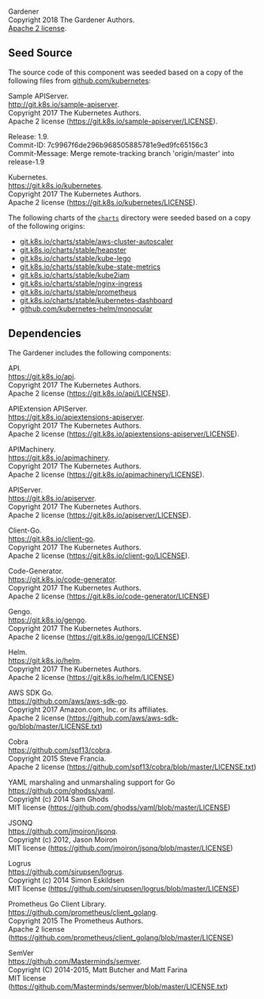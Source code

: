 Gardener  
Copyright 2018 The Gardener Authors.  
[Apache 2 license](./LICENSE.md ).

## Seed Source

The source code of this component was seeded based on a copy of the following files from [github.com/kubernetes](github.com/kubernetes):

Sample APIServer.  
http://git.k8s.io/sample-apiserver.  
Copyright 2017 The Kubernetes Authors.  
Apache 2 license (https://git.k8s.io/sample-apiserver/LICENSE).  

Release: 1.9.  
Commit-ID: 7c9967f6de296b968505885781e9ed9fc65156c3  
Commit-Message: Merge remote-tracking branch 'origin/master' into release-1.9  

Kubernetes.  
https://git.k8s.io/kubernetes.  
Copyright 2017 The Kubernetes Authors.  
Apache 2 license (https://git.k8s.io/kubernetes/LICENSE).  

The following charts of the [`charts`](charts) directory were seeded based on a copy of the following origins:

* [git.k8s.io/charts/stable/aws-cluster-autoscaler](https://git.k8s.io/charts/stable/aws-cluster-autoscaler)
* [git.k8s.io/charts/stable/heapster](https://git.k8s.io/charts/stable/heapster)
* [git.k8s.io/charts/stable/kube-lego](https://git.k8s.io/charts/stable/kube-lego)
* [git.k8s.io/charts/stable/kube-state-metrics](https://git.k8s.io/charts/stable/kube-state-metrics)
* [git.k8s.io/charts/stable/kube2iam](https://git.k8s.io/charts/stable/kube2iam)
* [git.k8s.io/charts/stable/nginx-ingress](https://git.k8s.io/charts/stable/nginx-ingress)
* [git.k8s.io/charts/stable/prometheus](https://git.k8s.io/charts/stable/prometheus)
* [git.k8s.io/charts/stable/kubernetes-dashboard](https://git.k8s.io/charts/stable/kubernetes-dashboard)
* [github.com/kubernetes-helm/monocular](https://github.com/kubernetes-helm/monocular/tree/master/deployment)


## Dependencies

The Gardener includes the following components:

API.  
https://git.k8s.io/api.  
Copyright 2017 The Kubernetes Authors.  
Apache 2 license (https://git.k8s.io/api/LICENSE).  

APIExtension APIServer.  
https://git.k8s.io/apiextensions-apiserver.  
Copyright 2017 The Kubernetes Authors.  
Apache 2 license (https://git.k8s.io/apiextensions-apiserver/LICENSE).  

APIMachinery.  
https://git.k8s.io/apimachinery.  
Copyright 2017 The Kubernetes Authors.  
Apache 2 license (https://git.k8s.io/apimachinery/LICENSE).  

APIServer.  
https://git.k8s.io/apiserver.  
Copyright 2017 The Kubernetes Authors.  
Apache 2 license (https://git.k8s.io/apiserver/LICENSE).  

Client-Go.  
https://git.k8s.io/client-go.  
Copyright 2017 The Kubernetes Authors.  
Apache 2 license (https://git.k8s.io/client-go/LICENSE).  

Code-Generator.  
https://git.k8s.io/code-generator.  
Copyright 2017 The Kubernetes Authors.  
Apache 2 license (https://git.k8s.io/code-generator/LICENSE)  

Gengo.  
https://git.k8s.io/gengo.  
Copyright 2017 The Kubernetes Authors.  
Apache 2 license (https://git.k8s.io/gengo/LICENSE)  

Helm.  
https://git.k8s.io/helm.  
Copyright 2017 The Kubernetes Authors.  
Apache 2 license (https://git.k8s.io/helm/LICENSE)  

AWS SDK Go.  
https://github.com/aws/aws-sdk-go.  
Copyright 2017 Amazon.com, Inc. or its affiliates.  
Apache 2 license (https://github.com/aws/aws-sdk-go/blob/master/LICENSE.txt)  

Cobra  
https://github.com/spf13/cobra.  
Copyright 2015 Steve Francia.  
Apache 2 license (https://github.com/spf13/cobra/blob/master/LICENSE.txt)  

YAML marshaling and unmarshaling support for Go  
https://github.com/ghodss/yaml.  
Copyright (c) 2014 Sam Ghods  
MIT license (https://github.com/ghodss/yaml/blob/master/LICENSE)

JSONQ  
https://github.com/jmoiron/jsonq.  
Copyright (c) 2012, Jason Moiron  
MIT license (https://github.com/jmoiron/jsonq/blob/master/LICENSE)  

Logrus  
https://github.com/sirupsen/logrus.  
Copyright (c) 2014 Simon Eskildsen  
MIT license (https://github.com/sirupsen/logrus/blob/master/LICENSE)  

Prometheus Go Client Library.  
https://github.com/prometheus/client_golang.  
Copyright 2015 The Prometheus Authors.  
Apache 2 license (https://github.com/prometheus/client_golang/blob/master/LICENSE)  

SemVer  
https://github.com/Masterminds/semver.  
Copyright (C) 2014-2015, Matt Butcher and Matt Farina  
MIT license (https://github.com/Masterminds/semver/blob/master/LICENSE.txt)
